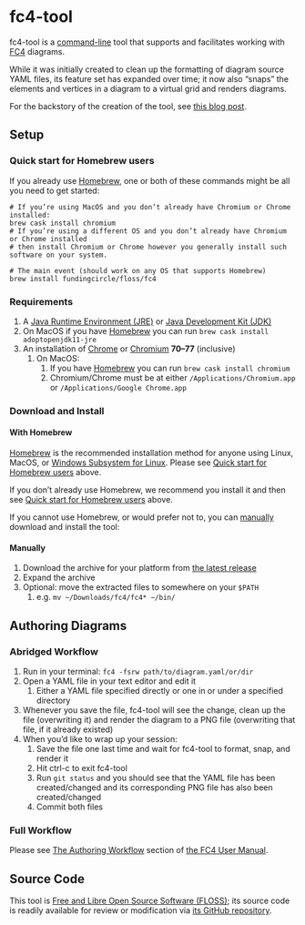 # fc4-tool

fc4-tool is a [command-line][cli] tool that supports and facilitates working with [FC4](/) diagrams.

While it was initially created to clean up the formatting of diagram source YAML files, its feature
set has expanded over time; it now also “snaps” the elements and vertices in a diagram to a virtual
grid and renders diagrams.

For the backstory of the creation of the tool, see [this blog post][fc4-blog-post].





## Setup

### Quick start for Homebrew users

If you already use [Homebrew][homebrew], one or both of these commands might be  all you need to get
started:

```shell
# If you’re using MacOS and you don’t already have Chromium or Chrome installed:
brew cask install chromium
# If you’re using a different OS and you don’t already have Chromium or Chrome installed
# then install Chromium or Chrome however you generally install such software on your system.

# The main event (should work on any OS that supports Homebrew)
brew install fundingcircle/floss/fc4
```


### Requirements

1. A [Java Runtime Environment (JRE)][adoptopenjdk] or [Java Development Kit (JDK)][adoptopenjdk]
  1. On MacOS if you have [Homebrew](https://brew.sh/) you can run
       `brew cask install adoptopenjdk11-jre`
1. An installation of [Chrome][chrome] or [Chromium][chromium] **70–77** (inclusive)
   1. On MacOS:
      1. If you have [Homebrew](https://brew.sh/) you can run `brew cask install chromium`
      1. Chromium/Chrome must be at either `/Applications/Chromium.app` or
         `/Applications/Google Chrome.app`



### Download and Install

#### With Homebrew

[Homebrew][homebrew] is the recommended installation method for anyone using Linux, MacOS, or
[Windows Subsystem for Linux][wsl]. Please see [Quick start for Homebrew
users](#quick-start-for-homebrew-users) above.

If you don’t already use Homebrew, we recommend you install it and then see [Quick start for
Homebrew users](#quick-start-for-homebrew-users) above.

If you cannot use Homebrew, or would prefer not to, you can [manually](#manually) download and
install the tool:

#### Manually

1. Download the archive for your platform from [the latest release][latest-release]
1. Expand the archive
1. Optional: move the extracted files to somewhere on your `$PATH`
   1. e.g. `mv ~/Downloads/fc4/fc4* ~/bin/`


## Authoring Diagrams

### Abridged Workflow

1. Run in your terminal: `fc4 -fsrw path/to/diagram.yaml/or/dir`
1. Open a YAML file in your text editor and edit it
   1. Either a YAML file specified directly or one in or under a specified directory
1. Whenever you save the file, fc4-tool will see the change, clean up the file (overwriting it) and
   render the diagram to a PNG file (overwriting that file, if it already existed)
1. When you’d like to wrap up your session:
   1. Save the file one last time and wait for fc4-tool to format, snap, and render it
   1. Hit ctrl-c to exit fc4-tool
   1. Run `git status` and you should see that the YAML file has been created/changed and its
      corresponding PNG file has also been created/changed
   1. Commit both files

### Full Workflow

Please see [The Authoring Workflow](../manual/authoring_workflow.html) section of
[the FC4 User Manual](../manual/).





## Source Code

This tool is [Free and Libre Open Source Software (FLOSS)][floss]; its source code is readily
available for review or modification via [its GitHub repository][repo].


[adoptopenjdk]: https://adoptopenjdk.net/installation.html?variant=openjdk11&jvmVariant=hotspot
[chrome]: https://www.google.com/chrome/browser/
[chromium]: https://www.chromium.org/Home
[cli]: https://en.wikipedia.org/wiki/Command-line_interface
[docs-as-code]: https://www.writethedocs.org/guide/docs-as-code/
[fc4-blog-post]: https://engineering.fundingcircle.com/blog/2018/09/07/the-fc4-framework/
[floss]: https://en.wikipedia.org/wiki/Free_and_open-source_software
[homebrew]: https://brew.sh/
[latest-release]: https://github.com/FundingCircle/fc4-framework/releases/latest
[repo]: https://github.com/FundingCircle/fc4-framework
[structurizr-express]: https://structurizr.com/help/express
[wsl]: https://docs.microsoft.com/en-us/windows/wsl/about
